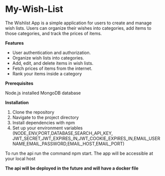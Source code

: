# My-Wish-List

The Wishlist App is a simple application for users to create and manage wish lists. Users can organize their wishes into categories, add items to those categories, and track the prices of items.

**Features**
- User authentication and authorization.
- Organize wish lists into categories.
- Add, edit, and delete items in wish lists.
- Fetch prices of items from the internet.
- Rank your items inside a category



**Prerequisites**

Node.js installed
MongoDB database


**Installation**
1. Clone the repository
2. Navigate to the project directory
3. Install dependencies with npm
4. Set up your environment variables (NODE_ENV,PORT,DATABASE,SEARCH_API_KEY, JWT_SECRET,JWT_EXPIRES_IN,JWT_COOKIE_EXPIRES_IN,EMAIL_USERNAME,EMAIL_PASSWORD,EMAIL_HOST,EMAIL_PORT)

To run the api run the command npm start. The app will be accessible at your local host


**The api will be deployed in the future and will have a docker file**


